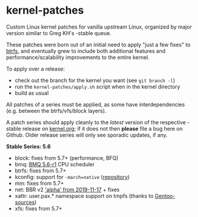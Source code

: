 kernel-patches
==============

Custom Linux kernel patches for vanilla upstream Linux, organized by major
version similar to Greg KH's -stable queue.

These patches were born out of an initial need to apply "just a few fixes"
to [btrfs](https://btrfs.wiki.kernel.org/), and eventually grew to include both
additional features and performance/scalability improvements to the entire kernel.

To apply over a release:

- check out the branch for the kernel you want (see `git branch -l`)
- run the `kernel-patches/apply.sh` script when in the kernel directory
- build as usual

All patches of a series must be applied, as some have interdependencies
(e.g. between the btrfs/vfs/block layers).

A patch series should apply cleanly to the *latest* version of the respective -stable
release on [kernel.org](https://www.kernel.org/); if it does not then **please** file
a bug here on Github. Older release series will only see sporadic updates, if any.

**Stable Series: 5.6**

- block: fixes from 5.7+ (performance, BFQ)
- bmq: [BMQ 5.6-r1](https://cchalpha.blogspot.com/2020/04/bmq-v56-r1-release.html) CPU scheduler
- btrfs: fixes from 5.7+
- kconfig: support for `-march=native` ([repository](https://github.com/graysky2/kernel_gcc_patch))
- mm: fixes from 5.7+
- net: BBR v2 ['alpha' from 2019-11-17](https://groups.google.com/forum/?hl=en#!topic/bbr-dev/xLs7_Slx3Qc) + fixes
- xattr: user.pax.* namespace support on tmpfs (thanks to [Gentoo-sources](https://gitweb.gentoo.org/proj/linux-patches.git/))
- xfs: fixes from 5.7+

